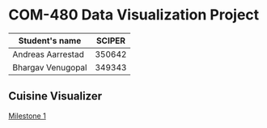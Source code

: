 # COM-480 Data Visualization Project

| Student's name | SCIPER |
| -------------- | ------ |
| Andreas Aarrestad | 350642 |
| Bhargav Venugopal  | 349343 |

## Cuisine Visualizer
[Milestone 1](milestone-1/README.md) 
